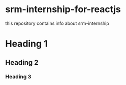 # srm-internship-for-reactjs
this repository contains info about srm-internship
# Heading 1
## Heading 2
### Heading 3
